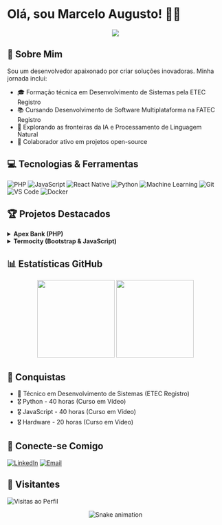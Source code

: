 # Olá, sou Marcelo Augusto! 👨‍💻

<div align="center">
  <img src="https://readme-typing-svg.herokuapp.com/?lines=Desenvolvedor+Full+Stack;Entusiasta+de+IA;Aprendiz+Constante&center=true&width=380&height=45">
</div>

## 🚀 Sobre Mim

Sou um desenvolvedor apaixonado por criar soluções inovadoras. Minha jornada inclui:

- 🎓 Formação técnica em Desenvolvimento de Sistemas pela ETEC Registro
- 📚 Cursando Desenvolvimento de Software Multiplataforma na FATEC Registro
- 🌱 Explorando as fronteiras da IA e Processamento de Linguagem Natural
- 🤝 Colaborador ativo em projetos open-source

## 💻 Tecnologias & Ferramentas

![PHP](https://img.shields.io/badge/-PHP-777BB4?style=for-the-badge&logo=php&logoColor=white)
![JavaScript](https://img.shields.io/badge/-JavaScript-F7DF1E?style=for-the-badge&logo=javascript&logoColor=black)
![React Native](https://img.shields.io/badge/-React%20Native-61DAFB?style=for-the-badge&logo=react&logoColor=white)
![Python](https://img.shields.io/badge/-Python-3776AB?style=for-the-badge&logo=python&logoColor=white)
![Machine Learning](https://img.shields.io/badge/-Machine%20Learning-FF9900?style=for-the-badge&logo=pytorch&logoColor=white)
![Git](https://img.shields.io/badge/-Git-F05032?style=for-the-badge&logo=git&logoColor=white)
![VS Code](https://img.shields.io/badge/-VS%20Code-007ACC?style=for-the-badge&logo=visual-studio-code&logoColor=white)
![Docker](https://img.shields.io/badge/-Docker-2496ED?style=for-the-badge&logo=docker&logoColor=white)

## 🏆 Projetos Destacados

<details>
<summary><b>Apex Bank (PHP)</b></summary>
Sistema bancário robusto com funcionalidades avançadas de transações e gerenciamento de contas.
<br>[Ver Projeto](link_do_repositorio_apex)
</details>

<details>
<summary><b>Termocity (Bootstrap & JavaScript)</b></summary>
Interface web intuitiva para consulta de temperaturas em cidades brasileiras via API.
<br>[Ver Projeto](link_do_repositorio_termocity)
</details>

## 📊 Estatísticas GitHub

<div align="center">
  <img height="180em" src="https://github-readme-stats.vercel.app/api?username=marcelitos1v9&show_icons=true&theme=radical&include_all_commits=true&count_private=true"/>
  <img height="180em" src="https://github-readme-stats.vercel.app/api/top-langs/?username=marcelitos1v9&layout=compact&langs_count=7&theme=radical"/>
</div>

## 🌟 Conquistas

- 🏅 Técnico em Desenvolvimento de Sistemas (ETEC Registro)
- 🎖️ Python - 40 horas (Curso em Vídeo)
- 🎖️ JavaScript - 40 horas (Curso em Vídeo)
- 🎖️ Hardware - 20 horas (Curso em Vídeo)

## 🤝 Conecte-se Comigo

[![LinkedIn](https://img.shields.io/badge/-LinkedIn-0077B5?style=for-the-badge&logo=linkedin&logoColor=white)](https://www.linkedin.com/in/marcelo-augusto-a73827273)
[![Email](https://img.shields.io/badge/-Email-D14836?style=for-the-badge&logo=gmail&logoColor=white)](mailto:marceloaugustocge@gmail.com)

## 👀 Visitantes

![Visitas ao Perfil](https://komarev.com/ghpvc/?username=marcelitos1v9&color=blueviolet&style=for-the-badge)

<div align="center">
  <img src="https://github.com/marcelitos1v9/commit-snake/blob/snk/snk.svg" alt="Snake animation" />
</div>

